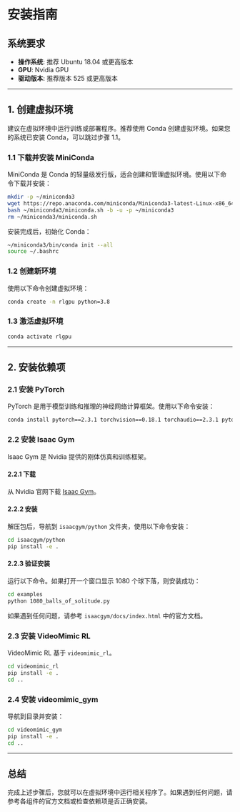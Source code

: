 # 安装指南

## 系统要求

- **操作系统**: 推荐 Ubuntu 18.04 或更高版本  
- **GPU**: Nvidia GPU  
- **驱动版本**: 推荐版本 525 或更高版本  

---

## 1. 创建虚拟环境

建议在虚拟环境中运行训练或部署程序。推荐使用 Conda 创建虚拟环境。如果您的系统已安装 Conda，可以跳过步骤 1.1。

### 1.1 下载并安装 MiniConda

MiniConda 是 Conda 的轻量级发行版，适合创建和管理虚拟环境。使用以下命令下载并安装：

```bash
mkdir -p ~/miniconda3
wget https://repo.anaconda.com/miniconda/Miniconda3-latest-Linux-x86_64.sh -O ~/miniconda3/miniconda.sh
bash ~/miniconda3/miniconda.sh -b -u -p ~/miniconda3
rm ~/miniconda3/miniconda.sh
```

安装完成后，初始化 Conda：

```bash
~/miniconda3/bin/conda init --all
source ~/.bashrc
```

### 1.2 创建新环境

使用以下命令创建虚拟环境：

```bash
conda create -n rlgpu python=3.8
```

### 1.3 激活虚拟环境

```bash
conda activate rlgpu
```

---

## 2. 安装依赖项

### 2.1 安装 PyTorch

PyTorch 是用于模型训练和推理的神经网络计算框架。使用以下命令安装：

```bash
conda install pytorch==2.3.1 torchvision==0.18.1 torchaudio==2.3.1 pytorch-cuda=12.1 -c pytorch -c nvidia
```

### 2.2 安装 Isaac Gym

Isaac Gym 是 Nvidia 提供的刚体仿真和训练框架。

#### 2.2.1 下载

从 Nvidia 官网下载 [Isaac Gym](https://developer.nvidia.com/isaac-gym)。

#### 2.2.2 安装

解压包后，导航到 `isaacgym/python` 文件夹，使用以下命令安装：

```bash
cd isaacgym/python
pip install -e .
```


#### 2.2.3 验证安装

运行以下命令。如果打开一个窗口显示 1080 个球下落，则安装成功：

```bash
cd examples
python 1080_balls_of_solitude.py
```

如果遇到任何问题，请参考 `isaacgym/docs/index.html` 中的官方文档。

### 2.3 安装 VideoMimic RL

VideoMimic RL 基于 `videomimic_rl`。

```bash
cd videomimic_rl
pip install -e .
cd ..
```

### 2.4 安装 videomimic_gym

导航到目录并安装：

```bash
cd videomimic_gym
pip install -e .
cd ..
```

---

## 总结

完成上述步骤后，您就可以在虚拟环境中运行相关程序了。如果遇到任何问题，请参考各组件的官方文档或检查依赖项是否正确安装。


